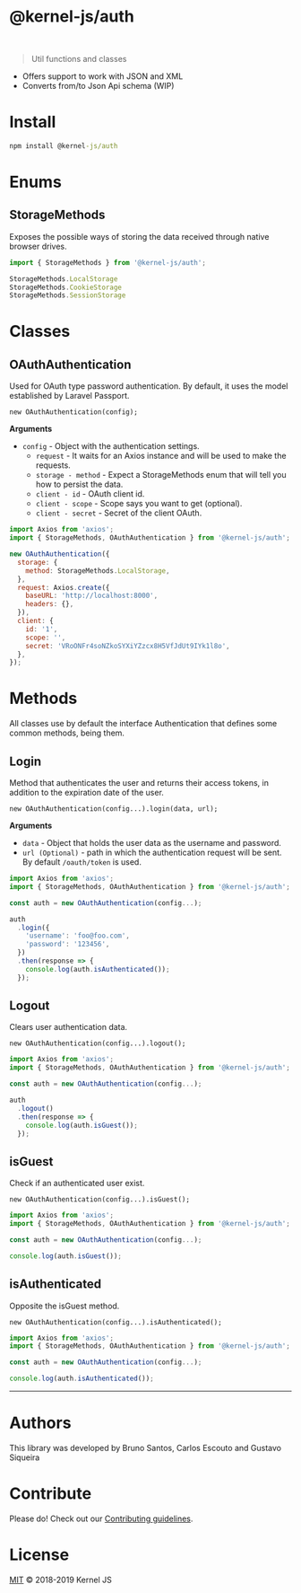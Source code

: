 # @kernel-js/auth<br />
<!-- [![Build Status](https://travis-ci.org/kernel-js/serializer.svg?branch=master)](https://travis-ci.org/kernel-js/serializer)
[![Coverage Status](https://coveralls.io/repos/github/kernel-js/serializer/badge.svg?branch=master)](https://coveralls.io/github/kernel-js/serializer?branch=master) -->
<br />

> Util functions and classes

* Offers support to work with JSON and XML
* Converts from/to Json Api schema (WIP)

<!-- # Why

First of all I created this to support development of [Kernel Framework](https://www.npmjs.com/package/@kernel-js/framework).<br />
Just like the rest of the packages that make up the framework, I make the most of other existing libraries that are well 
tested on a day-to-day basis. The idea is not to reinvent the wheel, just join the ideas in a lightweight framework 
(the focus is on the client side), simple to use and make the code on the front more beautiful and organized.  -->

# Install
```cmd
npm install @kernel-js/auth
```

# Enums

<a name="storageMethods" /></a>

## StorageMethods

Exposes the possible ways of storing the data received through native browser drives.

```js
import { StorageMethods } from '@kernel-js/auth';

StorageMethods.LocalStorage
StorageMethods.CookieStorage
StorageMethods.SessionStorage
```

# Classes

<a name="oauth" /></a>

## OAuthAuthentication

Used for OAuth type password authentication. By default, it uses the model established by Laravel Passport.

	new OAuthAuthentication(config);

__Arguments__

* `config` - Object with the authentication settings.
  * `request` - It waits for an Axios instance and will be used to make the requests.
  * `storage - method` - Expect a StorageMethods enum that will tell you how to persist the data.
  * `client - id` - OAuth client id.
  * `client - scope` - Scope says you want to get (optional).
  * `client - secret` - Secret of the client OAuth.

```js
import Axios from 'axios';
import { StorageMethods, OAuthAuthentication } from '@kernel-js/auth';

new OAuthAuthentication({
  storage: {
    method: StorageMethods.LocalStorage,
  },
  request: Axios.create({
    baseURL: 'http://localhost:8000',
    headers: {},
  }),
  client: {
    id: '1',
    scope: '',
    secret: 'VRoONFr4soNZkoSYXiYZzcx8H5VfJdUt9IYk1l8o',
  },
});
```

# Methods

All classes use by default the interface Authentication that defines some common methods, being them.

<a name="login" /></a>

## Login

Method that authenticates the user and returns their access tokens, in addition to the expiration date of the user.

	new OAuthAuthentication(config...).login(data, url);

__Arguments__

* `data` -  Object that holds the user data as the username and password.
* `url (Optional)` - path in which the authentication request will be sent. By default `/oauth/token` is used.

```js
import Axios from 'axios';
import { StorageMethods, OAuthAuthentication } from '@kernel-js/auth';

const auth = new OAuthAuthentication(config...);

auth
  .login({
    'username': 'foo@foo.com',
    'password': '123456',
  })
  .then(response => {
    console.log(auth.isAuthenticated());
  });
```

<a name="logout" /></a>

## Logout

Clears user authentication data.

	new OAuthAuthentication(config...).logout();

```js
import Axios from 'axios';
import { StorageMethods, OAuthAuthentication } from '@kernel-js/auth';

const auth = new OAuthAuthentication(config...);

auth
  .logout()
  .then(response => {
    console.log(auth.isGuest());
  });
```

<a name="isGuest" /></a>

## isGuest

Check if an authenticated user exist.

	new OAuthAuthentication(config...).isGuest();

```js
import Axios from 'axios';
import { StorageMethods, OAuthAuthentication } from '@kernel-js/auth';

const auth = new OAuthAuthentication(config...);

console.log(auth.isGuest());
```

<a name="isAuthenticated" /></a>

## isAuthenticated

Opposite the isGuest method.

	new OAuthAuthentication(config...).isAuthenticated();

```js
import Axios from 'axios';
import { StorageMethods, OAuthAuthentication } from '@kernel-js/auth';

const auth = new OAuthAuthentication(config...);

console.log(auth.isAuthenticated());
```

---------------------------------------

# Authors

This library was developed by Bruno Santos, Carlos Escouto and Gustavo Siqueira

# Contribute

Please do! Check out our [Contributing guidelines](CONTRIBUTING.md).

# License

[MIT](LICENSE) © 2018-2019 Kernel JS
